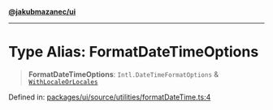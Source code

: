 [**@jakubmazanec/ui**](../README.md)

---

# Type Alias: FormatDateTimeOptions

> **FormatDateTimeOptions**: `Intl.DateTimeFormatOptions` &
> [`WithLocaleOrLocales`](WithLocaleOrLocales.md)

Defined in:
[packages/ui/source/utilities/formatDateTime.ts:4](https://github.com/jakubmazanec/tools/blob/90a5050fae768000bb00b2044438762c3c8c0f98/packages/ui/source/utilities/formatDateTime.ts#L4)
